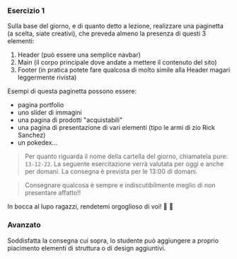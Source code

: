 ### Esercizio 1

Sulla base del giorno, e di quanto detto a lezione, realizzare una paginetta (a scelta, siate creativi), che preveda almeno la presenza di questi 3 elementi:

1. Header (può essere una semplice navbar)
2. Main (il corpo principale dove andate a mettere il contenuto del sito)
3. Footer (in pratica potete fare qualcosa di molto simile alla Header magari leggermente rivista)

Esempi di questa paginetta possono essere:

- pagina portfolio
- uno slider di immagini
- una pagina di prodotti "acquistabili"
- una pagina di presentazione di vari elementi (tipo le armi di zio Rick Sanchez)
- un pokedex...

> Per quanto riguarda il nome della cartella del giorno, chiamatela pure: `13-12-22`. La seguente esercitazione verrà valutata per oggi e anche per domani. La consegna è prevista per le 13:00 di domani.

> Consegnare qualcosa è sempre e indiscutibilmente meglio di non presentare affatto!!

In bocca al lupo ragazzi, rendetemi orgoglioso di voi! 🚀 💪

### Avanzato

Soddisfatta la consegna cui sopra, lo studente può aggiungere a proprio piacimento elementi di struttura o di design aggiuntivi.
